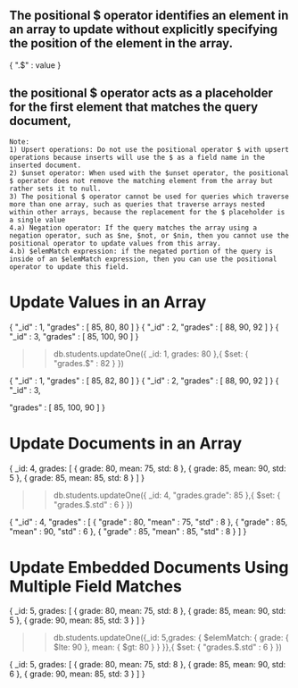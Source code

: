 ## The positional $ operator identifies an element in an array to update without explicitly specifying the position of the element in the array.

{ "<array>.$" : value }

## the positional $ operator acts as a placeholder for the first element that matches the query document,

    Note: 
    1) Upsert operations: Do not use the positional operator $ with upsert operations because inserts will use the $ as a field name in the inserted document.
    2) $unset operator: When used with the $unset operator, the positional $ operator does not remove the matching element from the array but rather sets it to null.
    3) The positional $ operator cannot be used for queries which traverse more than one array, such as queries that traverse arrays nested within other arrays, because the replacement for the $ placeholder is a single value
    4.a) Negation operator: If the query matches the array using a negation operator, such as $ne, $not, or $nin, then you cannot use the positional operator to update values from this array.
    4.b) $elemMatch expression: if the negated portion of the query is inside of an $elemMatch expression, then you can use the positional operator to update this field.

# Update Values in an Array

{ 
  "_id" : 1, 
  "grades" : [ 85, 80, 80 ] 
}
{ 
  "_id" : 2, 
  "grades" : [ 88, 90, 92 ] 
}
{ 
  "_id" : 3, 
  "grades" : [ 85, 100, 90 ] 
}

>> db.students.updateOne({ _id: 1, grades: 80 },{ $set: { "grades.$" : 82 } })

{ 
  "_id" : 1, 
  "grades" : [ 85, 82, 80 ] 
}
{ 
  "_id" : 2, 
  "grades" : [ 88, 90, 92 ] 
}
{ 
  "_id" : 3, 
  
  "grades" : [ 85, 100, 90 ] 
}

# Update Documents in an Array

{
  _id: 4,
  grades: [
     { grade: 80, mean: 75, std: 8 },
     { grade: 85, mean: 90, std: 5 },
     { grade: 85, mean: 85, std: 8 }
  ]
}

>> db.students.updateOne({ _id: 4, "grades.grade": 85 },{ $set: { "grades.$.std" : 6 } })

{
   "_id" : 4,
   "grades" : [
      { "grade" : 80, "mean" : 75, "std" : 8 },
      { "grade" : 85, "mean" : 90, "std" : 6 },
      { "grade" : 85, "mean" : 85, "std" : 8 }
   ]
}

# Update Embedded Documents Using Multiple Field Matches
{
  _id: 5,
  grades: [
     { grade: 80, mean: 75, std: 8 },
     { grade: 85, mean: 90, std: 5 },
     { grade: 90, mean: 85, std: 3 }
  ]
}

>> db.students.updateOne({_id: 5,grades: { $elemMatch: { grade: { $lte: 90 }, mean: { $gt: 80 } } }},{ $set: { "grades.$.std" : 6 } })

{
  _id: 5,
  grades: [
    { grade: 80, mean: 75, std: 8 },
    { grade: 85, mean: 90, std: 6 },
    { grade: 90, mean: 85, std: 3 }
  ]
}